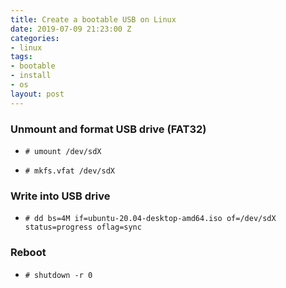 ```yaml
---
title: Create a bootable USB on Linux
date: 2019-07-09 21:23:00 Z
categories:
- linux
tags:
- bootable
- install
- os
layout: post
---
```


### Unmount and format USB drive (FAT32)

* ```# umount /dev/sdX```

* ```# mkfs.vfat /dev/sdX```


### Write into USB drive
* ```# dd bs=4M if=ubuntu-20.04-desktop-amd64.iso of=/dev/sdX status=progress oflag=sync```


### Reboot
* ```# shutdown -r 0```
